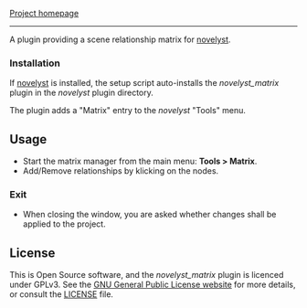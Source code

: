 [Project homepage](https://peter88213.github.io/novelyst_matrix)

--- 

A plugin providing a scene relationship matrix for [novelyst](https://peter88213.github.io/novelyst/).

### Installation

If [novelyst](https://peter88213.github.io/novelyst/) is installed, the setup script auto-installs the *novelyst_matrix* plugin in the *novelyst* plugin directory.

The plugin adds a "Matrix" entry to the *novelyst* "Tools" menu. 


## Usage

- Start the matrix manager from the main menu: **Tools > Matrix**.
- Add/Remove relationships by klicking on the nodes.

### Exit 

- When closing the window, you are asked whether changes shall be applied to the project.


## License

This is Open Source software, and the *novelyst_matrix* plugin is licenced under GPLv3. See the
[GNU General Public License website](https://www.gnu.org/licenses/gpl-3.0.en.html) for more
details, or consult the [LICENSE](https://github.com/peter88213/novelyst_matrix/blob/main/LICENSE) file.
